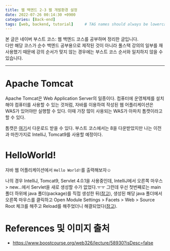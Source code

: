 ```yaml
---
title: 웹 백엔드 2-3 웹 개발환경 설정
date: 2022-07-26 00:14:30 +0900
categories: [Back-end]
tags: [web, backend, tutorial]     # TAG names should always be lowercase
---
```


본 글은 네이버 부스트 코스: 웹 백엔드 코스를 공부하며 정리한 글입니다.  
다만 해당 코스가 순수 백엔드 공부용으로 제작된 것이 아니라 풀스택 강의의 일부를 재사용했기 때문에 강의 순서가 맞지 않는 경우에는 부스트 코스 순서와 일치하지 않을 수 있습니다.

---

# Apache Tomcat

Apache Tomcat은 Web Application Server의 일종이다. 컴퓨터에 운영체제를 설치해야 컴퓨터를 사용할 수 있는 것처럼, 자바를 이용하여 작성된 웹 어플리케이션은 WAS가 있어야만 실행할 수 있다. 이때 가장 많이 사용되는 WAS가 아파치 톰캣이라고 할 수 있다.  

톰캣은 [여기](http://tomcat.apache.org/)서 다운로드 받을 수 있다. 부스트 코스에서는 8을 다운받았지만 나는 이전과 마찬가지로 IntelliJ, Tomcat9를 사용할 예정이다.

# HelloWorld!

자바 웹 어플리케이션에서 `Hello World!`를 출력해보자☺  

나의 경우 IntelliJ, Tomcat9, Servlet 4.0.1을 사용중인데, IntelliJ에서 오른쪽 마우스 > new...에서 Servlet을 새로 생성할 수가 없었다.ㅜㅜ 그런데 우선 첫번째로는 main 폴더 하위에 java 폴더(package)를 직접 생성한 뒤([참고](https://intellij-support.jetbrains.com/hc/en-us/community/posts/206812045-Cannot-packages-nor-servlets-in-a-Maven-web-project-)), 생성된 해당 java 폴더에서 오른쪽 마우스를 클릭하고 Open Module Settings > Facets > Web > Source Root 체크를 해주고 Reload를 해주었더니 해결되었다([참고](https://www.youtube.com/watch?v=NQZSbZZvXbo)).

# References 및 이미지 출처

* <https://www.boostcourse.org/web326/lecture/58930?isDesc=false>